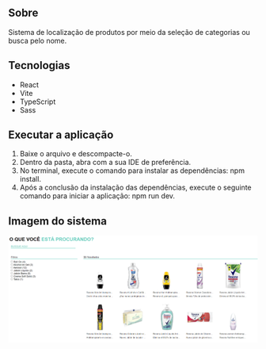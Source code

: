 ## Sobre

Sistema de localização de produtos por meio da seleção de categorias ou busca pelo nome.

## Tecnologias
- React
- Vite
- TypeScript
- Sass


## Executar a aplicação

1. Baixe o arquivo e descompacte-o.
2. Dentro da pasta, abra com a sua IDE de preferência.
3. No terminal, execute o comando para instalar as dependências: npm install.
4. Após a conclusão da instalação das dependências, execute o seguinte comando para iniciar a aplicação: npm run dev.

## Imagem do sistema
<img src="image/Imagem_sistema.png">
